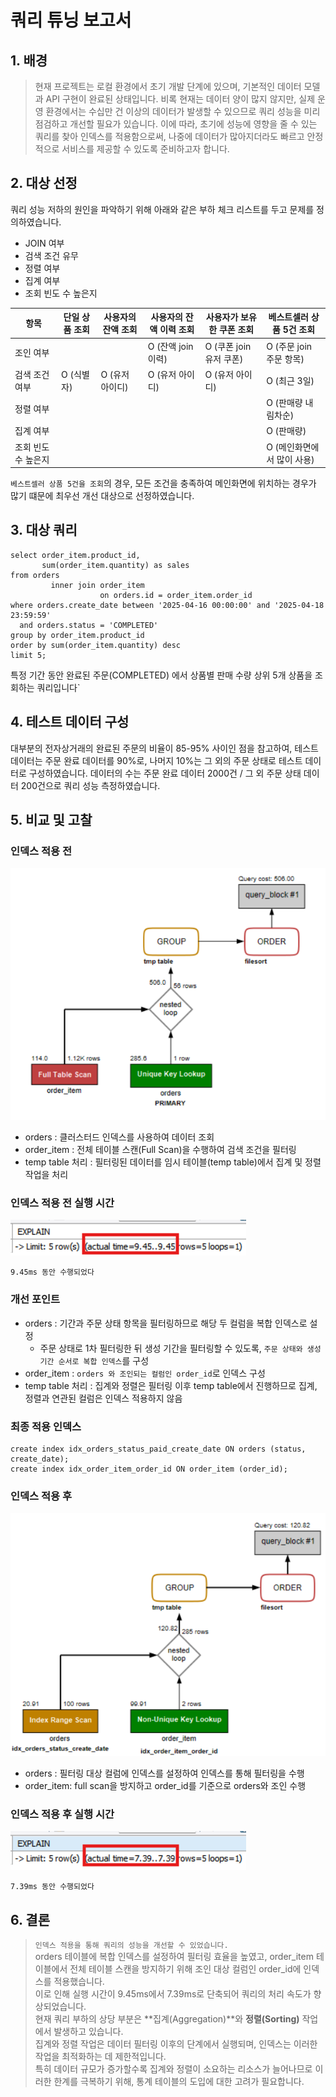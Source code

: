 # 쿼리 튜닝 보고서

## 1. 배경

> 현재 프로젝트는 로컬 환경에서 초기 개발 단계에 있으며, 기본적인 데이터 모델과 API 구현이 완료된 상태입니다.
> 비록 현재는 데이터 양이 많지 않지만, 실제 운영 환경에서는 수십만 건 이상의 데이터가 발생할 수 있으므로 쿼리 성능을 미리 점검하고 개선할 필요가 있습니다.
> 이에 따라, 초기에 성능에 영향을 줄 수 있는 쿼리를 찾아 인덱스를 적용함으로써, 나중에 데이터가 많아지더라도 빠르고 안정적으로 서비스를 제공할 수 있도록 준비하고자 합니다.

## 2. 대상 선정

쿼리 성능 저하의 원인을 파악하기 위해 아래와 같은 부하 체크 리스트를 두고 문제를 정의하였습니다.

- JOIN 여부
- 검색 조건 유무
- 정렬 여부
- 집계 여부
- 조회 빈도 수 높은지

| 항목          | 단일 상품 조회 | 사용자의 잔액 조회 | 사용자의 잔액 이력 조회  | 사용자가 보유한 쿠폰 조회    | 베스트셀러 상품 5건 조회    |
|-------------|----------|------------|----------------|-------------------|-------------------|
| 조인 여부       |          |            | O (잔액 join 이력) | O (쿠폰 join 유저 쿠폰) | O (주문 join 주문 항목) |
| 검색 조건 여부    | O (식별자)  | O (유저 아이디) | O (유저 아이디)     | O (유저 아이디)        | O (최근 3일)         |
| 정렬 여부       |          |            |                |                   | O (판매량 내림차순)      |
| 집계 여부       |          |            |                |                   | O (판매량)           |
| 조회 빈도 수 높은지 |          |            |                |                   | O (메인화면에서 많이 사용)  |

`베스트셀러 상품 5건을 조회`의 경우, 모든 조건을 충족하여 메인화면에 위치하는 경우가 많기 떄문에
최우선 개선 대상으로 선정하였습니다.

## 3. 대상 쿼리

```mysql
select order_item.product_id,
       sum(order_item.quantity) as sales
from orders
         inner join order_item
                    on orders.id = order_item.order_id
where orders.create_date between '2025-04-16 00:00:00' and '2025-04-18 23:59:59'
  and orders.status = 'COMPLETED'
group by order_item.product_id
order by sum(order_item.quantity) desc
limit 5;
```

특정 기간 동안 완료된 주문(COMPLETED) 에서 상품별 판매 수량 상위 5개 상품을 조회하는 쿼리입니다`

## 4. 테스트 데이터 구성
대부분의 전자상거래의 완료된 주문의 비율이 85-95% 사이인 점을 참고하여, 테스트 데이터는 주문 완료 데이터를 90%로, 나머지 10%는 그 외의 주문 상태로 테스트 데이터로 구성하였습니다.
데이터의 수는 주문 완료 데이터 2000건 / 그 외 주문 상태 데이터 200건으로 쿼리 성능 측정하였습니다.

## 5. 비교 및 고찰

### 인덱스 적용 전

![처음실행계획.png](/docs/image/처음실행계획.png)

- orders : 클러스터드 인덱스를 사용하여 데이터 조회
- order_item : 전체 테이블 스캔(Full Scan)을 수행하여 검색 조건을 필터링
- temp table 처리 : 필터링된 데이터를 임시 테이블(temp table)에서 집계 및 정렬 작업을 처리

### 인덱스 적용 전 실행 시간

![인덱스적용전실행시간.png](/docs/image/인덱스적용전실행시간.png)

`9.45ms 동안 수행되었다`

### 개선 포인트

- orders : 기간과 주문 상태 항목을 필터링하므로 해당 두 컬럼을 복합 인덱스로 설정
    - 주문 상태로 1차 필터링한 뒤 생성 기간을 필터링할 수 있도록, `주문 상태와 생성 기간 순서로 복합 인덱스`를 구성
- order_item : `orders 와 조인되는 컬럼인 order_id`로 인덱스 구성
- temp table 처리 : 집계와 정렬은 필터링 이후 temp table에서 진행하므로 집계, 정렬과 연관된 컬럼은 인덱스 적용하지 않음

### 최종 적용 인덱스

```mysql
create index idx_orders_status_paid_create_date ON orders (status, create_date);
create index idx_order_item_order_id ON order_item (order_id);
```

### 인덱스 적용 후

![인덱스적용실행계획.png](/docs/image/인덱스적용실행계획.png)

- orders : 필터링 대상 컬럼에 인덱스를 설정하여 인덱스를 통해 필터링을 수행
- order_item: full scan을 방지하고 order_id를 기준으로 orders와 조인 수행

### 인덱스 적용 후 실행 시간

![인덱스적용실행시간.png](/docs/image/인덱스적용실행시간.png)

`7.39ms 동안 수행되었다`

## 6. 결론

> `인덱스 적용을 통해 쿼리의 성능을 개선할 수 있었습니다.`<br>
> orders 테이블에 복합 인덱스를 설정하여 필터링 효율을 높였고, order_item 테이블에서 전체 테이블 스캔을 방지하기 위해 조인 대상 컬럼인 order_id에 인덱스를 적용했습니다.<br>
> 이로 인해 실행 시간이 9.45ms에서 7.39ms로 단축되어 쿼리의 처리 속도가 향상되었습니다.<br>
> 현재 쿼리 부하의 상당 부분은 **집계(Aggregation)**와 **정렬(Sorting)** 작업에서 발생하고 있습니다.<br>
> 집계와 정렬 작업은 데이터 필터링 이후의 단계에서 실행되며, 인덱스는 이러한 작업을 최적화하는 데 제한적입니다.<br> 
> 특히 데이터 규모가 증가할수록 집계와 정렬이 소요하는 리소스가 늘어나므로 이러한 한계를 극복하기 위해, 통계 테이블의 도입에 대한 고려가 필요합니다.